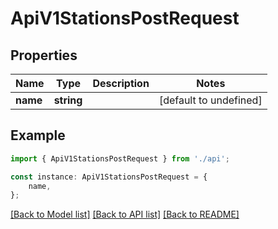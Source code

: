 # ApiV1StationsPostRequest


## Properties

Name | Type | Description | Notes
------------ | ------------- | ------------- | -------------
**name** | **string** |  | [default to undefined]

## Example

```typescript
import { ApiV1StationsPostRequest } from './api';

const instance: ApiV1StationsPostRequest = {
    name,
};
```

[[Back to Model list]](../README.md#documentation-for-models) [[Back to API list]](../README.md#documentation-for-api-endpoints) [[Back to README]](../README.md)
